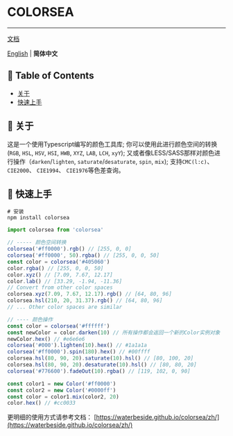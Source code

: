 
# COLORSEA

---

[文档](https://waterbeside.github.io/colorsea/zh/)

[English](./README.md) | **简体中文**

## 📝 Table of Contents

- [关于](#about)
- [快速上手](#quick_started)

## 🧐 关于 <a name = "about"></a>

这是一个使用Typescript编写的颜色工具库; 你可以使用此进行颜色空间的转换(`RGB`, `HSL`, `HSV`, `HSI`, `HWB`, `XYZ`, `LAB`, `LCH`, `xyY`); 又或者像LESS/SASS那样对颜色进行操作（`darken`/`lighten`, `saturate`/`desaturate`, `spin`, `mix`); 支持`CMC(l:c)`、 `CIE2000`、 `CIE1994`、 `CIE1976`等色差查询。

## 🏁 快速上手 <a name = "quick_started"></a>

```shell
# 安装
npm install colorsea 
```

```typescript
import colorsea from 'colorsea'

// ----- 颜色空间转换
colorsea('#ff0000').rgb() // [255, 0, 0]
colorsea('#ff0000', 50).rgba() // [255, 0, 0, 50]
const color = colorsea('#405060')
color.rgba() // [255, 0, 0, 50]
color.xyz() // [7.09, 7.67, 12.17]
color.lab() // [33.29, -1.94, -11.36] 
// Convert from other color spaces
colorsea.xyz(7.09, 7.67, 12.17).rgb() // [64, 80, 96]
colorsea.hsl(210, 20, 31.37).rgb() // [64, 80, 96]
// ... Other color spaces are similar

// ---- 颜色操作
const color = colorsea('#ffffff')
const newColor = color.darken(10) // 所有操作都会返回一个新的Color实例对象
newColor.hex() // #e6e6e6
colorsea('#000').lighten(10).hex() // #1a1a1a
colorsea('#ff0000').spin(180).hex() // #00ffff
colorsea.hsl(80, 90, 20).saturate(10).hsl() // [80, 100, 20]
colorsea.hsl(80, 90, 20).desaturate(10).hsl() // [80, 80, 20]
colorsea('#776600').fadeOut(10).rgba() // [119, 102, 0, 90]

const color1 = new Color('#ff0000')
const color2 = new Color('#0000ff')
const color = color1.mix(color2, 20)
color.hex() // #cc0033

```

更明细的使用方式请参考文档： [https://waterbeside.github.io/colorsea/zh/](https://waterbeside.github.io/colorsea/zh/)
